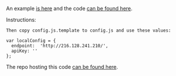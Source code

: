 An example [is here](http://dropbox.ashlock.us/sandbox/datacatalog.js/) and the code [can be found here](https://github.com/philipashlock/datacatalog.js/archive/fix-config-filename.zip).  

Instructions:

````
Then copy config.js.template to config.js and use these values:

var localConfig = {
  endpoint:  'http://216.128.241.210/',
  apiKey: ''
};
````

The repo hosting this code [can be found here](https://github.com/philipashlock/datacatalog.js/archive/fix-config-filename.zip).  
